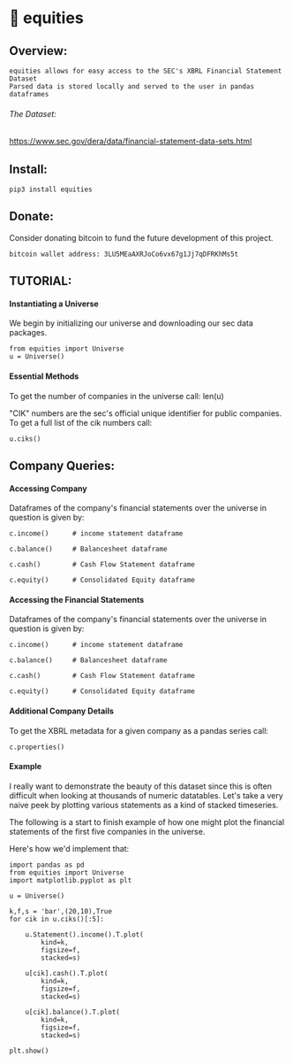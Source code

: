 
# 🐋 equities 

## Overview: 

    equities allows for easy access to the SEC's XBRL Financial Statement Dataset
    Parsed data is stored locally and served to the user in pandas dataframes

###### The Dataset: 

https://www.sec.gov/dera/data/financial-statement-data-sets.html

## Install: 

    pip3 install equities

## Donate: 

Consider donating bitcoin to fund the future development of this project. 

    bitcoin wallet address: 3LU5MEaAXRJoCo6vx67g1Jj7qDFRKhMs5t

## TUTORIAL: 

#### Instantiating a Universe

We begin by initializing our universe and downloading our sec data packages.

    from equities import Universe
    u = Universe()

#### Essential Methods 

To get the number of companies in the universe call: 
    len(u)

"CIK" numbers are the sec's official unique identifier for public companies. To get a full list of the cik numbers call:

    u.ciks()

## Company Queries: 

#### Accessing Company 

Dataframes of the company's financial statements over the universe in question is given by: 

    c.income()      # income statement dataframe

    c.balance()     # Balancesheet dataframe

    c.cash()        # Cash Flow Statement dataframe

    c.equity()      # Consolidated Equity dataframe

#### Accessing the Financial Statements

Dataframes of the company's financial statements over the universe in question is given by: 

    c.income()      # income statement dataframe

    c.balance()     # Balancesheet dataframe

    c.cash()        # Cash Flow Statement dataframe

    c.equity()      # Consolidated Equity dataframe


#### Additional Company Details 

To get the XBRL metadata for a given company as a pandas series call: 

    c.properties()
    
#### Example 

I really want to demonstrate the beauty of this dataset since this is often difficult when looking
at thousands of numeric datatables. Let's take a very naive peek by plotting various statements 
as a kind of stacked timeseries. 

The following is a start to finish example of how one might plot the financial statements 
of the first five companies in the universe.

Here's how we'd implement that: 

    import pandas as pd
    from equities import Universe
    import matplotlib.pyplot as plt

    u = Universe()
    
    k,f,s = 'bar',(20,10),True
    for cik in u.ciks()[:5]:

        u.Statement().income().T.plot(
            kind=k,
            figsize=f,
            stacked=s)

        u[cik].cash().T.plot(
            kind=k,
            figsize=f,
            stacked=s)

        u[cik].balance().T.plot(
            kind=k,
            figsize=f,
            stacked=s)

    plt.show()
